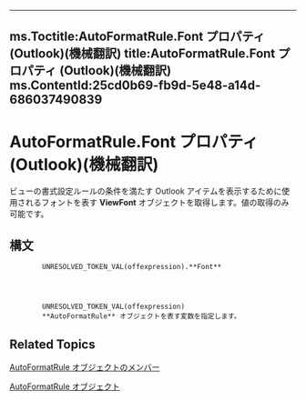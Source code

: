

---
ms.Toctitle:AutoFormatRule.Font プロパティ (Outlook)(機械翻訳)
title:AutoFormatRule.Font プロパティ (Outlook)(機械翻訳)
ms.ContentId:25cd0b69-fb9d-5e48-a14d-686037490839
---
# AutoFormatRule.Font プロパティ (Outlook)(機械翻訳)




ビューの書式設定ルールの条件を満たす Outlook アイテムを表示するために使用されるフォントを表す **ViewFont** オブジェクトを取得します。値の取得のみ可能です。

## 構文

            UNRESOLVED_TOKEN_VAL(offexpression).**Font**




            UNRESOLVED_TOKEN_VAL(offexpression)
            **AutoFormatRule** オブジェクトを表す変数を指定します。



## Related Topics

[AutoFormatRule オブジェクトのメンバー](753ada2b-f807-2085-e552-aed0b7cb4fc8.md)

[AutoFormatRule オブジェクト](6d295c41-17f9-8e67-4595-4330fd3cec99.md)




